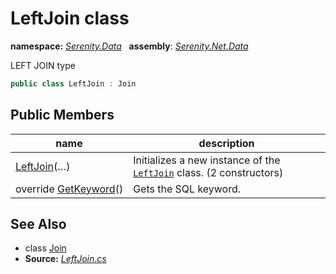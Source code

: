 # LeftJoin class
**namespace:** *[Serenity.Data](../README.md#serenity.data-namespace)*   **assembly**: *[Serenity.Net.Data](../README.md)*

LEFT JOIN type

```csharp
public class LeftJoin : Join
```

## Public Members

| name | description |
| --- | --- |
| [LeftJoin](LeftJoin/LeftJoin.md)(…) | Initializes a new instance of the [`LeftJoin`](LeftJoin.md) class. (2 constructors) |
| override [GetKeyword](LeftJoin/GetKeyword.md)() | Gets the SQL keyword. |

## See Also

* class [Join](Join.md)
* **Source:** *[LeftJoin.cs](https://github.com/serenity-is/Serenity/blob/master/src/Serenity.Net.Data/Join/LeftJoin.cs)*